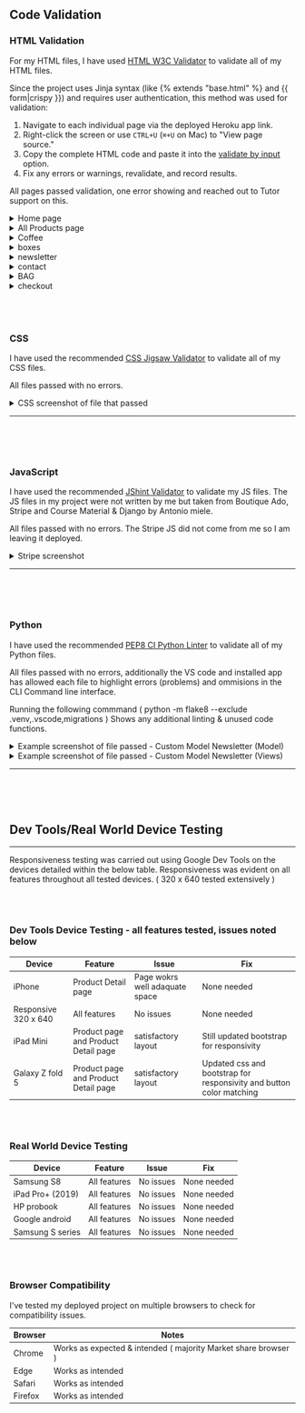 

## Code Validation

### HTML Validation

For my HTML files, I have used [HTML W3C Validator](https://validator.w3.org) to validate all of my HTML files.

Since the project uses Jinja syntax (like {% extends "base.html" %} and {{ form|crispy }}) and requires user authentication, this method was used for validation:

1. Navigate to each individual page via the deployed Heroku app link.
2. Right-click the screen or use `CTRL+U` (`⌘+U` on Mac) to "View page source."
3. Copy the complete HTML code and paste it into the [validate by input](https://validator.w3.org/#validate_by_input) option.
4. Fix any errors or warnings, revalidate, and record results.

All pages passed validation, one error showing and reached out to Tutor support on this. 


<details>

<summary> Home page </summary>

![Home page](https://github.com/NigelFinegan5p/project5/blob/main/xtra_documents/w3c/homepage.png)

</details>


<details>

<summary> All Products page </summary>

![Product page](https://github.com/NigelFinegan5p/project5/blob/main/xtra_documents/w3c/allproducts.png)

</details>


<details>

<summary> Coffee </summary>

![coffee page](https://github.com/NigelFinegan5p/project5/blob/main/xtra_documents/w3c/w3c.coffee.png)

</details>


<details>

<summary> boxes </summary>

![boxes page](https://github.com/NigelFinegan5p/project5/blob/main/xtra_documents/w3c/w3cboxes.png)

</details>


<details>

<summary> newsletter </summary>

![newsletter page](https://github.com/NigelFinegan5p/project5/blob/main/xtra_documents/w3c/w3cnewsletter.png)

</details>


<details>

<summary> contact </summary>

![contact page](https://github.com/NigelFinegan5p/project5/blob/main/xtra_documents/w3c/w3ccontact.png)

</details>


<details>

<summary> BAG </summary>

![bag page](https://github.com/NigelFinegan5p/project5/blob/main/xtra_documents/w3c/w3cbag.png)

</details>


<details>

<summary> checkout </summary>

![checkout page](https://github.com/NigelFinegan5p/project5/blob/main/xtra_documents/w3c/w3c.checkout.png)

</details>



<br>
<br>
<br>


### CSS

I have used the recommended [CSS Jigsaw Validator](https://jigsaw.w3.org/css-validator) to validate all of my CSS files.

All files passed with no errors.

<details>

<summary> CSS screenshot of file that passed </summary>

![Profile css](https://github.com/NigelFinegan5p/project5/blob/main/xtra_documents/w3c/css_validator.png)

</details>

---

<br>
<br>
<br>



### JavaScript

I have used the recommended [JShint Validator](https://jshint.com) to validate my JS files.  The JS files in my project were not written by me but taken from Boutique Ado, Stripe and Course Material & Django by Antonio miele.

All files passed with no errors.  The Stripe JS did not come from me so I am leaving it deployed.

<details>

<summary> Stripe screenshot </summary>

![Stripe JS](/xtra_documents/w3c/jshint.png)


</details>

---

<br>
<br>
<br>


### Python

I have used the recommended [PEP8 CI Python Linter](https://pep8ci.herokuapp.com) to validate all of my Python files.

All files passed with no errors, additionally the VS code and installed app has allowed each file to highlight errors (problems) and ommisions in the CLI Command line interface.

Running the following commmand ( python -m flake8 --exclude .venv,.vscode,migrations )
Shows any additional linting & unused code functions.

<details>

<summary> Example screenshot of file passed - Custom Model Newsletter (Model) </summary>

![Profile pep8](/xtra_documents/pep8/pep8..png)


</details>



<details>

<summary> Example screenshot of file passed - Custom Model Newsletter  (Views) </summary>

![Profile pep8](/xtra_documents/pep8/pep8...png)

</details>

---


<br>
<br>
<br>


## Dev Tools/Real World Device Testing
---

Responsiveness testing was carried out using Google Dev Tools on the devices detailed within the below table. Responsiveness was evident on all features throughout all tested devices. ( 320 x 640 tested extensively )
  
<br>
<br>

### Dev Tools Device Testing - all features tested, issues noted below

| Device  | Feature    | Issue  | Fix  |
| ------- | ---------- | ------ |------|
| iPhone  | Product Detail page | Page wokrs well adaquate space | None needed |
| Responsive 320 x 640 | All features | No issues | None needed |
| iPad Mini | Product page and Product Detail page | satisfactory layout | Still updated bootstrap for responsivity |
| Galaxy Z fold 5 | Product page and Product Detail page | satisfactory layout | Updated css and bootstrap for responsivity and button color matching |
   
<br>
<br>

### Real World Device Testing

| Device      | Feature    | Issue  | Fix  | 
| ------------| ---------- | ------ |------|
| Samsung S8 | All features | No issues | None needed |
| iPad Pro+ (2019) | All features |  No issues  | None needed |
| HP probook  | All features | No issues | None needed |
| Google android | All features | No issues | None needed |
| Samsung S series | All features | No issues | None needed |

<br>
<br>

### Browser Compatibility

I've tested my deployed project on multiple browsers to check for compatibility issues.

| Browser | Notes |
| --- | --- |
| Chrome | Works as expected & intended ( majority Market share browser ) |
| Edge | Works as intended |
| Safari | Works as intended |
| Firefox | Works as intended |



<br>
<br>
<br>
<br>




